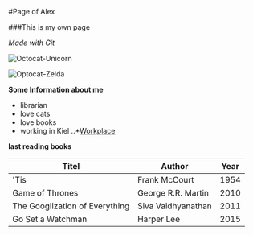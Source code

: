 #Page of Alex

###This is my own page

*Made with Git*


![Octocat-Unicorn](https://octodex.github.com/images/twenty-percent-cooler-octocat.png)


![Optocat-Zelda](https://octodex.github.com/images/linktocat.jpg)



**Some Information about me**
- librarian
- love cats
- love books
- working in Kiel
..*[Workplace](www.ipn.uni-kiel.de/en)
  

**last reading books**

|Titel     |Author   |Year     |
|----------|----------|----------|
|'Tis	   |Frank McCourt   |1954   |
|Game of Thrones   |George R.R. Martin   |2010   |
|The Googlization of Everything   |Siva Vaidhyanathan   |2011   |
|Go Set a Watchman   |Harper Lee   |2015   |
